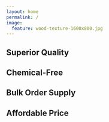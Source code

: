 ```yaml
---
layout: home
permalink: /
image: 
  feature: wood-texture-1600x800.jpg
---
```


<div class="tiles">

<div class="tile">
  <h2 class="post-title">Superior Quality</h2>
  <p class="post-excerpt"></p>
</div><!-- /.tile -->

<div class="tile">
  <h2 class="post-title">Chemical-Free</h2>
  <p class="post-excerpt"> </p>
</div><!-- /.tile -->

<div class="tile">
  <h2 class="post-title">Bulk Order Supply</h2>
  <p class="post-excerpt"></p>
</div><!-- /.tile -->

<div class="tile">
  <h2 class="post-title">Affordable Price</h2>
  <p class="post-excerpt"></p>
</div><!-- /.tile -->

</div><!-- /.tiles -->
